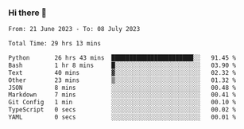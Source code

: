 ### Hi there 👋

<!--
**swd125/swd125** is a ✨ _special_ ✨ repository because its `README.md` (this file) appears on your GitHub profile.

Here are some ideas to get you started:

- 🔭 I’m currently working on ...
- 🌱 I’m currently learning ...
- 👯 I’m looking to collaborate on ...
- 🤔 I’m looking for help with ...
- 💬 Ask me about ...
- 📫 How to reach me: ...
- 😄 Pronouns: ...
- ⚡ Fun fact: ...
-->

<!--START_SECTION:waka-->

```txt
From: 21 June 2023 - To: 08 July 2023

Total Time: 29 hrs 13 mins

Python       26 hrs 43 mins  ███████████████████████░░   91.45 %
Bash         1 hr 8 mins     █░░░░░░░░░░░░░░░░░░░░░░░░   03.90 %
Text         40 mins         ▓░░░░░░░░░░░░░░░░░░░░░░░░   02.32 %
Other        23 mins         ▒░░░░░░░░░░░░░░░░░░░░░░░░   01.32 %
JSON         8 mins          ░░░░░░░░░░░░░░░░░░░░░░░░░   00.48 %
Markdown     7 mins          ░░░░░░░░░░░░░░░░░░░░░░░░░   00.41 %
Git Config   1 min           ░░░░░░░░░░░░░░░░░░░░░░░░░   00.10 %
TypeScript   0 secs          ░░░░░░░░░░░░░░░░░░░░░░░░░   00.02 %
YAML         0 secs          ░░░░░░░░░░░░░░░░░░░░░░░░░   00.01 %
```

<!--END_SECTION:waka-->
